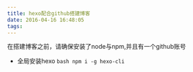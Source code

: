 ```yaml
---
title: hexo配合github搭建博客
date: 2016-04-16 16:48:05
tags:
---
```

在搭建博客之前，请确保安装了node与npm,并且有一个github账号
* 全局安装hexo ``` bash npm i -g hexo-cli ```
